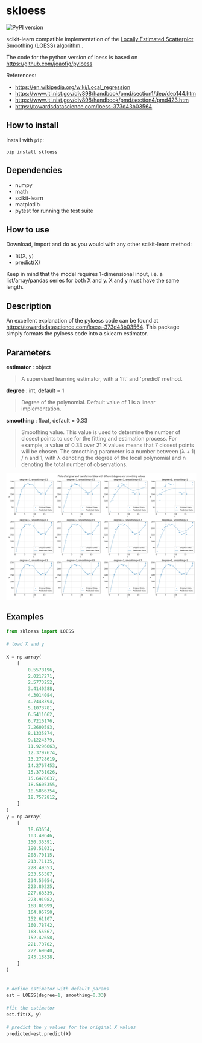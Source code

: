 # skloess #
  
[![PyPI version](https://badge.fury.io/py/skloess.svg)](https://badge.fury.io/py/skloess)

scikit-learn compatible implementation of the 
 [Locally Estimated Scatterplot Smoothing (LOESS) algorithm ](https://en.wikipedia.org/wiki/Local_regression).

The code for the python version of loess is based on https://github.com/joaofig/pyloess

References:  
- https://en.wikipedia.org/wiki/Local_regression
- https://www.itl.nist.gov/div898/handbook/pmd/section1/dep/dep144.htm
- https://www.itl.nist.gov/div898/handbook/pmd/section4/pmd423.htm
- https://towardsdatascience.com/loess-373d43b03564


## How to install ##

Install with `pip`:

```shell
pip install skloess
```

## Dependencies ##

* numpy
* math
* scikit-learn
* matplotlib
* pytest for running the test suite

## How to use ##

Download, import and do as you would with any other scikit-learn method:
* fit(X, y)
* predict(X)  
  
Keep in mind that the model requires 1-dimensional input, i.e. a list/array/pandas series for both X and y. X and y must have the same length.


## Description ##
An excellent explanation of the pyloess code can be found at https://towardsdatascience.com/loess-373d43b03564.
This package simply formats the pyloess code into a sklearn estimator.

## Parameters ##

__estimator__ : object
   > A supervised learning estimator, with a 'fit' and 'predict' method.

__degree__ : int, default = 1
   > Degree of the polynomial. Default value of 1 is a linear implementation.

__smoothing__ : float, default = 0.33
   > Smoothing value. This value is used to determine the number of closest points to use for the fitting and estimation process. For example, a value of 0.33 over 21 X values means that 7 closest points will be chosen. The smoothing parameter is a number between (λ + 1) / n and 1, with λ denoting the degree of the local polynomial and n denoting the total number of observations.

![alt text](https://raw.githubusercontent.com/matteobolner/skLOESS/main/examples/loess_grid.png)

## Examples ##

```python
from skloess import LOESS

# load X and y

X = np.array(
    [
        0.5578196,
        2.0217271,
        2.5773252,
        3.4140288,
        4.3014084,
        4.7448394,
        5.1073781,
        6.5411662,
        6.7216176,
        7.2600583,
        8.1335874,
        9.1224379,
        11.9296663,
        12.3797674,
        13.2728619,
        14.2767453,
        15.3731026,
        15.6476637,
        18.5605355,
        18.5866354,
        18.7572812,
    ]
)
y = np.array(
    [
        18.63654,
        103.49646,
        150.35391,
        190.51031,
        208.70115,
        213.71135,
        228.49353,
        233.55387,
        234.55054,
        223.89225,
        227.68339,
        223.91982,
        168.01999,
        164.95750,
        152.61107,
        160.78742,
        168.55567,
        152.42658,
        221.70702,
        222.69040,
        243.18828,
    ]
)


# define estimator with default params
est = LOESS(degree=1, smoothing=0.33)

#fit the estimator
est.fit(X, y)

# predict the y values for the original X values
predicted=est.predict(X)

```
